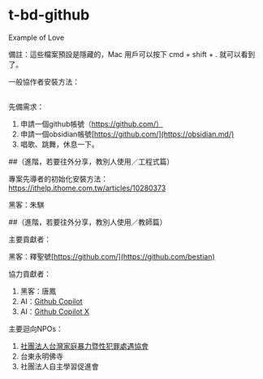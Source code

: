 # t-bd-github
Example of Love

備註：這些檔案預設是隱藏的，Mac 用戶可以按下 cmd + shift + . 就可以看到了。


一般協作者安裝方法：

## 
先備需求：

1. 申請一個github帳號（https://github.com/）
2. 申請一個obsidian帳號[https://github.com/](https://obsidian.md/)
3. 唱歌、跳舞，休息一下。




##（進階，若要往外分享，教別人使用／工程式篇）

專案先導者的初始化安裝方法：
https://ithelp.ithome.com.tw/articles/10280373

黑客：朱騏


##（進階，若要往外分享，教別人使用／教師篇）

主要貢獻者：

黑客：釋聖號[https://github.com/](https://github.com/bestian)

協力貢獻者：
1. 黑客：唐鳳
2. AI：[Github Copilot](https://github.com/features/copilot)
2. AI：[Github Copilot X](https://github.com/features/copilot)



主要迴向NPOs：
1. [社團法人台灣家庭暴力暨性犯罪處遇協會](https://org.twincn.com/item.aspx?no=60001878)
2. 台東永明佛寺
3. 社團法人自主學習促進會



